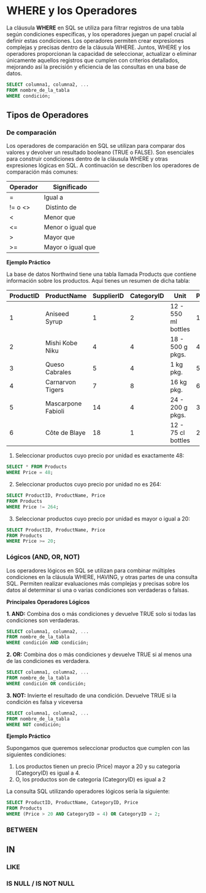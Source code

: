 # WHERE y los Operadores

La cláusula **WHERE** en SQL se utiliza para filtrar registros de una tabla según condiciones específicas, y los operadores juegan un papel crucial al definir estas condiciones. Los operadores permiten crear expresiones complejas y precisas dentro de la cláusula WHERE. Juntos, WHERE y los operadores proporcionan la capacidad de seleccionar, actualizar o eliminar únicamente aquellos registros que cumplen con criterios detallados, mejorando así la precisión y eficiencia de las consultas en una base de datos.


```sql
SELECT columna1, columna2, ...
FROM nombre_de_la_tabla
WHERE condición;
```

## Tipos de Operadores

### De comparación

Los operadores de comparación en SQL se utilizan para comparar dos valores y devolver un resultado booleano (TRUE o FALSE). Son esenciales para construir condiciones dentro de la cláusula WHERE y otras expresiones lógicas en SQL. A continuación se describen los operadores de comparación más comunes:

| Operador | Significado |
| ------------ | ------------ |
| = | Igual a |
| != o <> | Distinto de |
| < | Menor que|
| <= | Menor o igual que |
| > | Mayor que |
| >= | Mayor o igual que |



**Ejemplo Práctico**

La base de datos Northwind tiene una tabla llamada Products que contiene información sobre los productos. Aquí tienes un resumen de dicha tabla:

| ProductID | ProductName | SupplierID | CategoryID | Unit | Price |
| ------------ | ------------ | ------------ | ------------ | ------------ | ------------ |
| 1 | Aniseed Syrup | 1 | 2 | 12 - 550 ml bottles | 10 |
| 2 | Mishi Kobe Niku | 4 | 4 | 18 - 500 g pkgs. | 48 |
| 3 | Queso Cabrales | 5 | 4 | 1 kg pkg. | 5 |
| 4 | Carnarvon Tigers | 7 | 8 | 16 kg pkg. | 63 |
| 5 | Mascarpone Fabioli | 14 | 4 | 24 - 200 g pkgs. | 32 |
| 6 | Côte de Blaye | 18 | 1 | 12 - 75 cl bottles | 264 |

1. Seleccionar productos cuyo precio por unidad es exactamente 48:

```sql
SELECT * FROM Products
WHERE Price = 48;
```

2. Seleccionar productos cuyo precio por unidad no es 264:

```sql
SELECT ProductID, ProductName, Price
FROM Products
WHERE Price != 264;
```

3. Seleccionar productos cuyo precio por unidad es mayor o igual a 20:

```sql
SELECT ProductID, ProductName, Price
FROM Products
WHERE Price >= 20;
```

  
### Lógicos (AND, OR, NOT)

Los operadores lógicos en SQL se utilizan para combinar múltiples condiciones en la cláusula WHERE, HAVING, y otras partes de una consulta SQL. Permiten realizar evaluaciones más complejas y precisas sobre los datos al determinar si una o varias condiciones son verdaderas o falsas.

**Principales Operadores Lógicos**

**1. AND:** Combina dos o más condiciones y devuelve TRUE solo si todas las condiciones son verdaderas.

```sql
SELECT columna1, columna2, ...
FROM nombre_de_la_tabla
WHERE condición AND condición;
```

**2. OR:** Combina dos o más condiciones y devuelve TRUE si al menos una de las condiciones es verdadera.

```sql
SELECT columna1, columna2, ...
FROM nombre_de_la_tabla
WHERE condición OR condición;
```

**3. NOT:** Invierte el resultado de una condición. Devuelve TRUE si la condición es falsa y viceversa

```sql
SELECT columna1, columna2, ...
FROM nombre_de_la_tabla
WHERE NOT condición;
```

 **Ejemplo Práctico**
 
Supongamos que queremos seleccionar productos que cumplen con las siguientes condiciones:

1. Los productos tienen un precio (Price) mayor a 20 y su categoria (CategoryID) es igual a 4.
2. O, los productos son de categoria (CategoryID) es igual a 2

La consulta SQL utilizando operadores lógicos sería la siguiente:

```sql
SELECT ProductID, ProductName, CategoryID, Price
FROM Products
WHERE (Price > 20 AND CategoryID = 4) OR CategoryID = 2;
```



### BETWEEN

## IN

### LIKE

### IS NULL / IS NOT NULL



